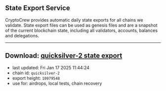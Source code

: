## State Export Service
CryptoCrew provides automatic daily state exports for all chains we validate. State export files can be used as genesis files and are a snapshot of the current blockchain state, including all validators, accounts, balances and delegations.

---
**Download: [quicksilver-2 state export](https://dl-eu2.ccvalidators.com/SERVICE/quicksilver/quicksilver-2_export_10979548.json)**
---

- last updated: Fri Jan 17 2025 11:44:24
- chain id: `quicksilver-2`
- export height: `10979548`
- use for: airdrops, local tests, chain recovery
